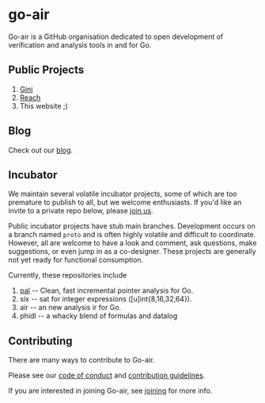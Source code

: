 # go-air

Go-air is a GitHub organisation dedicated to open development of verification
and analysis tools in and for Go.

## Public Projects

1. [Gini](https://github.com/go-air/gini)
2. [Reach](https://github.com/go-air/reach)
3. This website ;)

## Blog

Check out our [blog](blog/index.md).

## Incubator

We maintain several volatile incubator projects, some of which are too premature
to publish to all, but we welcome enthusiasts.  If you'd like an invite to a
private repo below, please [join us](join.md).

Public incubator projects have stub main branches.  Development occurs on a branch named 
`proto` and is often highly volatile and difficult to coordinate.  However, all are welcome
to have a look and comment, ask questions, make suggestions, or even jump in as a co-designer.
These projects are generally not yet ready for functional consumption.

Currently, these repositories include

1. [pal](https://github.com/go-air/pal) -- Clean, fast incremental pointer analysis for Go. 
1. six -- sat for integer expressions ([u]int{8,16,32,64}).
2. air -- an new analysis ir for Go.
3. phidl -- a whacky blend of formulas and datalog

## Contributing

There are many ways to contribute to Go-air.

Please see our [code of conduct](https://github.com/go-air/.github/blob/main/CODE_OF_CONDUCT.md)
and [contribution guidelines](https://github.com/go-air/.github/blob/main/CONTRIBUTING.md).

If you are interested in joining Go-air, see [joining](join.md) for more info.

  



